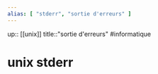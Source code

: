 ```yaml
---
alias: [ "stderr", "sortie d'erreurs" ]
---
```

up:: [[unix]] 
title::"sortie d'erreurs"
#informatique 
# unix stderr
